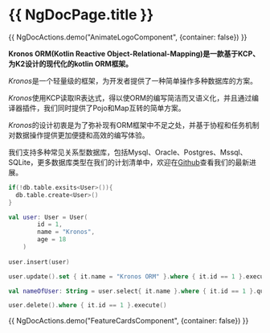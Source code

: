 # {{ NgDocPage.title }}

{{ NgDocActions.demo("AnimateLogoComponent", {container: false}) }}

**Kronos ORM(Kotlin Reactive Object-Relational-Mapping)是一款基于KCP、为K2设计的现代化的kotlin ORM框架。**

*Kronos*是一个轻量级的框架，为开发者提供了一种简单操作多种数据库的方案。

*Kronos*使用KCP读取IR表达式，得以使ORM的编写简洁而又语义化，并且通过编译器插件，我们同时提供了Pojo和Map互转的简单方案。

*Kronos*的设计初衷是为了弥补现有ORM框架中不足之处，并基于协程和任务机制对数据操作提供更加便捷和高效的编写体验。

我们支持多种常见关系型数据库，包括Mysql、Oracle、Postgres、Mssql、SQLite，更多数据库类型在我们的计划清单中，欢迎在[Github](Github)查看我们的最新进展。

```kotlin name="demo" icon="kotlin"
if(!db.table.exsits<User>()){
  db.table.create<User>()
}

val user: User = User(
        id = 1,
        name = "Kronos",
        age = 18
    )
    
user.insert(user)

user.update().set { it.name = "Kronos ORM" }.where { it.id == 1 }.execute()

val nameOfUser: String = user.select{ it.name }.where { it.id == 1 }.queryOne<String>()

user.delete().where { it.id == 1 }.execute()
```

{{ NgDocActions.demo("FeatureCardsComponent", {container: false}) }}
